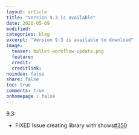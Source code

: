 ```yaml
---
layout: article
title: "Version 9.3 is available"
date: 2020-05-09
modified:
categories: blog
excerpt: "Version 9.3 is available to download"
image:
  teaser: bullet-workflow-update.png
  feature:
  credit:
  creditlink:
noindex: false
share: false
toc: true
comments: true
onhomepage : false
---
```


<a name="v9.3"></a>
9.3:

* <span class="badge danger">FIXED</span> Issue creating library with shows[#350](https://github.com/vdesabou/alfred-spotify-mini-player/issues/350)

